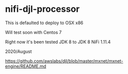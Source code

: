 # nifi-djl-processor


This is defaulted to deploy to OSX x86

Will test soon with Centos 7

Right now it's been tested JDK 8 to JDK 8 NiFi 1.11.4

2020/August

https://github.com/awslabs/djl/blob/master/mxnet/mxnet-engine/README.md

